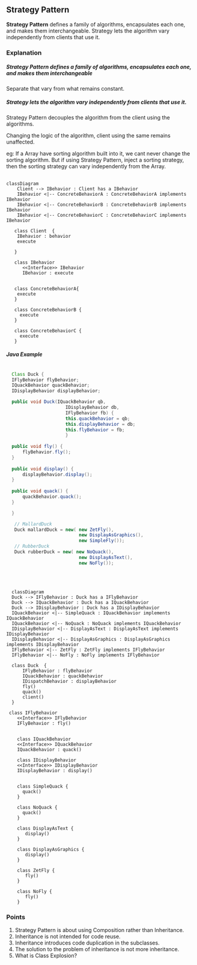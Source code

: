 ## Strategy Pattern

**Strategy Pattern** defines a family of algorithms, encapsulates each one, and makes them interchangeable. Strategy lets the algorithm vary independently from clients that use it.

### Explanation

##### Strategy Pattern defines a family of algorithms, encapsulates each one, and makes them interchangeable

Separate that vary from what remains constant.

##### Strategy lets the algorithm vary independently from clients that use it.
Strategy Pattern decouples the algorithm from the client using the algorithms.

Changing the logic of the algorithm, client using the same remains unaffected. 

eg: If a Array have sorting algorithm built into it, we cant never change the sorting algorithm. But if using Strategy Pattern, inject a sorting strategy, then the sorting strategy can vary independently 
from the Array.
<br>
<br>

```mermaid 
classDiagram
    Client --> IBehavior : Client has a IBehavior
    IBehavior <|-- ConcreteBehaviorA : ConcreteBehaviorA implements IBehavior
    IBehavior <|-- ConcreteBehaviorB : ConcreteBehaviorB implements IBehavior
    IBehavior <|-- ConcreteBehaviorC : ConcreteBehaviorC implements IBehavior
    
   class Client  {
    IBehavior : behavior
    execute
  
   } 

   class IBehavior
      <<Interface>> IBehavior
      IBehavior : execute


   class ConcreteBehaviorA{
    execute
   }

   class ConcreteBehaviorB {
     execute
   } 

   class ConcreteBehaviorC {
     execute
   }   
  ```

  ##### Java Example

  ```java

    Class Duck {
    IFlyBehavior flyBehavior;
    IQuackBehavior quackBehavior;
    IDisplayBehavior displayBehavior;

    public void Duck(IQuackBehavior qb, 
                        IDisplayBehavior db,
                        IFlyBehavior fb) {
                        this.quackBehavior = qb;
                        this.displayBehavior = db;
                        this.flyBehavior = fb;
                        }
                        
    public void fly() {
        flyBehavior.fly();
    } 
    
    public void display() {
        displayBehavior.display();
    }
    
    public void quack() {
        quackBehavior.quack();
    }

    }

     // MallardDuck 
     Duck mallardDuck = new( new ZetFly(),
                             new DisplayAsGraphics(), 
                             new SimpleFly());
     // RubberDuck 
     Duck rubberDuck = new( new NoQuack(),
                             new DisplayAsText(), 
                             new NoFly());
  ```
  <br>
  <br> 

  ```mermaid 
    classDiagram
    Duck --> IFlyBehavior : Duck has a IFlyBehavior
    Duck --> IQuackBehavior : Duck has a IQuackBehavior
    Duck --> IDisplayBehavior : Duck has a IDisplayBehavior
    IQuackBehavior <|-- SimpleQuack : IQuackBehavior implements IQuackBehavior
    IQuackBehavior <|-- NoQuack : NoQuack implements IQuackBehavior
    IDisplayBehavior <|-- DisplayAsText : DisplayAsText implements IDisplayBehavior
    IDisplayBehavior <|-- DisplayAsGraphics : DisplayAsGraphics implements IDisplayBehavior
    IFlyBehavior <|-- ZetFly : ZetFly implements IFlyBehavior
    IFlyBehavior <|-- NoFly : NoFly implements IFlyBehavior
    
    class Duck  {
        IFlyBehavior : flyBehavior
        IQuackBehavior : quackBehavior
        IDispatchBehavior : displayBehavior
        fly()
        quack()
        client() 
    } 

   class IFlyBehavior
      <<Interface>> IFlyBehavior
      IFlyBehavior : fly()


      class IQuackBehavior
      <<Interface>> IQuackBehavior
      IQuackBehavior : quack()

      class IDisplayBehavior
      <<Interface>> IDisplayBehavior
      IDisplayBehavior : display()


      class SimpleQuack {
        quack()
      }

      class NoQuack {
        quack()
      }

      class DisplayAsText {
         display()
      }

      class DisplayAsGraphics {
         display() 
      }

      class ZetFly {
         fly()
      }

      class NoFly {
         fly() 
      }
  
  ```



### Points 

1. Strategy Pattern is about using Composition rather than Inheritance.
2. Inheritance is not intended for code reuse.
3. Inheritance introduces code duplication in the subclasses.
4. The solution to the problem of inheritance is not more inheritance.
5. What is Class Explosion?  